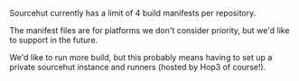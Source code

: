 Sourcehut currently has a limit of 4 build manifests per repository.

The manifest files are for platforms we don't consider priority, but we'd like to support in the future.

We'd like to run more build, but this probably means having to set up a private sourcehut instance and runners (hosted by Hop3 of course!).
